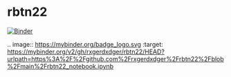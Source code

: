 # rbtn22
[![Binder](https://mybinder.org/badge_logo.svg)](https://mybinder.org/v2/gh/rxgerdxdger/rbtn22/HEAD?urlpath=https%3A%2F%2Fgithub.com%2Frxgerdxdger%2Frbtn22%2Fblob%2Fmain%2Frbtn22_notebook.ipynb)

.. image:: https://mybinder.org/badge_logo.svg
 :target: https://mybinder.org/v2/gh/rxgerdxdger/rbtn22/HEAD?urlpath=https%3A%2F%2Fgithub.com%2Frxgerdxdger%2Frbtn22%2Fblob%2Fmain%2Frbtn22_notebook.ipynb
